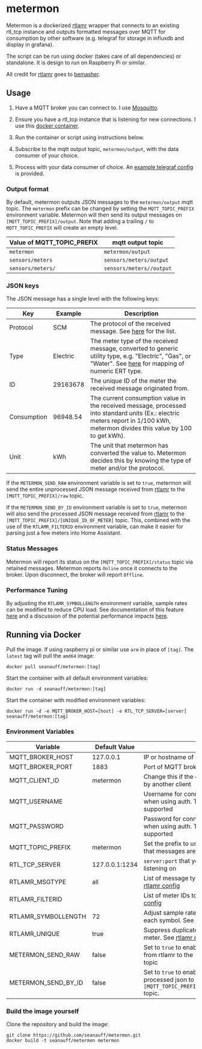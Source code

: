 # metermon

Metermon is a dockerized [rtlamr] wrapper that connects to an existing rtl_tcp instance and outputs formatted messages over MQTT for consumption by other software (e.g. telegraf for storage in influxdb and display in grafana).

The script can be run using docker (takes care of all dependencies) or standalone. It is design to run on Raspberry Pi or similar.

All credit for [rtlamr] goes to [bemasher](https://github.com/bemasher).

## Usage

1. Have a MQTT broker you can connect to. I use [Mosquitto](https://hub.docker.com/_/eclipse-mosquitto).

2. Ensure you have a rtl_tcp instance that is listening for new connections. I use this [docker container](https://github.com/radiowitness/librtlsdr-docker).

3. Run the container or script using instructions below.

4. Subscribe to the mqtt output topic, `metermon/output`, with the data consumer of your choice.

5. Process with your data consumer of choice. An [example telegraf config](/telegraf_example.conf) is provided.

### Output format

By default, metermon outputs JSON messages to the `metermon/output` mqtt topic. The `metermon` prefix can be changed by setting the `MQTT_TOPIC_PREFIX` environment variable. Metermon will then send its output messages on `[MQTT_TOPIC_PREFIX]/output`. Note that adding a trailing `/` to `MQTT_TOPIC_PREFIX` will create an empty level.

|Value of MQTT_TOPIC_PREFIX|mqtt output topic|
|--------------------------|-----------------|
|`metermon`                |`metermon/output`|
|`sensors/meters`          |`sensors/meters/output`|
|`sensors/meters/`         |`sensors/meters//output`|

### JSON keys

The JSON message has a single level with the following keys:

|Key         |Example     |Description|
|------------|------------|-----------|
|Protocol    | SCM        |The protocol of the received message. See [here](https://github.com/bemasher/rtlamr/wiki/Protocol) for the list.          |
|Type        | Electric   |The meter type of the received message, converted to generic utility type, e.g. "Electric", "Gas", or "Water". See [here](https://github.com/bemasher/rtlamr/blob/master/meters.md) for mapping of numeric ERT type.           |
|ID          |29163678    |The unique ID of the meter the received message originated from.           |
|Consumption |96948.54    |The current consumption value in the received message, processed into standard units (Ex.: electric meters report in 1/100 kWh, metermon divides this value by 100 to get kWh).            |
|Unit        | kWh        |The unit that metermon has converted the value to. Metermon decides this by knowing the type of meter and/or the protocol.           |

If the `METERMON_SEND_RAW` environment variable is set to `true`, metermon will send the entire unprocessed JSON message received from [rtlamr] to the `[MQTT_TOPIC_PREFIX]/raw` topic.

If the `METERMON_SEND_BY_ID` environment variable is set to `true`, metermon will also send the processed JSON message received from [rtlamr] to the `[MQTT_TOPIC_PREFIX]/[UNIQUE_ID_OF_METER]` topic. This, combined with the use of the `RTLAMR_FILTERID` environment variable, can make it easier for parsing just a few meters into Home Assistant.

### Status Messages

Metermon will report its status on the `[MQTT_TOPIC_PREFIX]/status` topic via retained messages. Metermon reports `Online` once it connects to the broker. Upon disconnect, the broker will report `Offline`.

### Performance Tuning

By adjusting the `RTLAMR_SYMBOLLENGTH` environment variable, sample rates can be modified to reduce CPU load. See documentation of this feature [here](https://github.com/bemasher/rtlamr/wiki/Symbol-Length) and a discussion of the potential performance impacts [here](https://github.com/bemasher/rtlamr/issues/57#issuecomment-246166300).

## Running via Docker

Pull the image. If using raspberry pi or similar use `arm` in place of `[tag]`. The `latest` tag will pull the `amd64` image:

```shell
docker pull seanauff/metermon:[tag]
```

Start the container with all default environment variables:

```shell
docker run -d seanauff/metermon:[tag]
```

Start the container with modified environment variables:

```shell
docker run -d -e MQTT_BROKER_HOST=[host] -e RTL_TCP_SERVER=[server] seanauff/metermon:[tag]
```

### Environment Variables

| Variable          | Default Value | Notes |
|-------------------|---------------|-------|
| MQTT_BROKER_HOST  |  127.0.0.1    |IP or hostname of MQTT broker       |
| MQTT_BROKER_PORT  |  1883         |Port of MQTT broker       |
| MQTT_CLIENT_ID    |  metermon   |Change this if the default is already in use by another client       |
| MQTT_USERNAME     |               |Username for connecting to MQTT broker when using auth. TLS not currently supported       |
| MQTT_PASSWORD     |               |Password for connecting to MQTT broker when using auth. TLS not currently supported       |
| MQTT_TOPIC_PREFIX | metermon    |Set the prefix to use for the MQTT topic that messages are sent to       |
| RTL_TCP_SERVER    |127.0.0.1:1234 |`server:port` that your rtl_tcp instance is listening on |
| RTLAMR_MSGTYPE    |all|List of message types to listen for. See [rtlamr config](https://github.com/bemasher/rtlamr/wiki/Configuration)|
| RTLAMR_FILTERID   |               |List of meter IDs to look for. See [rtlamr config](https://github.com/bemasher/rtlamr/wiki/Configuration)       |
| RTLAMR_SYMBOLLENGTH | 72            |Adjust sample rate by setting the length of each symbol. See [rtlamr wiki](https://github.com/bemasher/rtlamr/wiki/Symbol-Length)       |
| RTLAMR_UNIQUE     | true          |Suppress duplicate messages from each meter. See [rtlamr config](https://github.com/bemasher/rtlamr/wiki/Configuration) |
| METERMON_SEND_RAW | false         |Set to `true` to enable sending the raw json from rtlamr to the `[MQTT_TOPIC_PREFIX]/raw` topic      |
| METERMON_SEND_BY_ID | false       |Set to `true` to enable sending the processed json to the `[MQTT_TOPIC_PREFIX]/[UNIQUE_ID_OF_METER]` topic. |

### Build the image yourself

Clone the repository and build the image:

```shell
git clone https://github.com/seanauff/metermon.git
docker build -t seanauff/metermon metermon
```

[rtlamr]: https://github.com/bemasher/rtlamr
